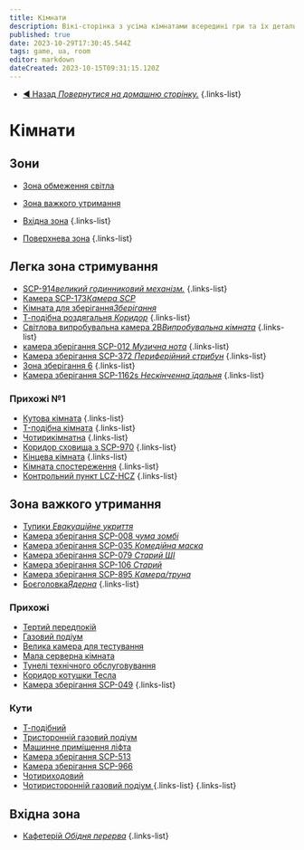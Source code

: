 ```yaml
---
title: Кімнати
description: Вікі-сторінка з усіма кімнатами всередині гри та їх детальним описом.
published: true
date: 2023-10-29T17:30:45.544Z
tags: game, ua, room
editor: markdown
dateCreated: 2023-10-15T09:31:15.120Z
---
```


- [:arrow_backward: Назад *Повернутися на домашню сторінку.*](/uk/home)
{.links-list}

# Кімнати
## Зони
- [Зона обмеження світла](/uk/game/rooms/lcz)
- [Зона важкого утримання](/uk/game/rooms/hcz)
- [Вхідна зона](/uk/game/rooms/ent)
{.links-list}

- [Поверхнева зона](/uk/game/rooms/surface)
{.links-list}
## Легка зона стримування
- [SCP-914*великий годинниковий механізм.*](/uk/game/rooms/scp914)
{.links-list}
- [Камера SCP-173*Камера SCP*](/uk/game/rooms/173chamber)
- [Кімната для зберігання*Зберігання*](/uk/game/rooms/bathroom)
- [Т-подібна роздягальня *Коридор*](/uk/game/rooms/Lockroom)
{.links-list}
- [Світлова випробувальна камера 2B*Випробувальна кімната*](/uk/game/rooms/Small)
{.links-list}
- [камера зберігання SCP-012 *Музична нота*](/uk/game/rooms/012)
{.links-list}
- [Камера зберігання SCP-372 *Периферійний стрибун*](/uk/game/rooms/372)
{.links-list}
- [Зона зберігання 6](/uk/game/rooms/939)
{.links-list}
- [Камера зберігання SCP-1162s *Нескінченна їдальня*](/uk/game/rooms/1162)
{.links-list}
### Прихожі №1
- [Кутова кімната](/uk/game/rooms/corneroom)
{.links-list}
- [T-подібна кімната](/uk/game/rooms/t-shaped)
{.links-list}
- [Чотирикімнатна](/uk/game/rooms/fourwayesroom)
{.links-list}
- [Коридор сховища з SCP-970](/uk/game/rooms/storage970)
{.links-list}
- [Кінцева кімната](/uk/game/rooms/theend.)
{.links-list}
- [Кімната спостереження](/uk/game/rooms/cams)
{.links-list}
- [Контрольний пункт LCZ-HCZ](/uk/game/rooms/checklczhcz)
{.links-list}
## Зона важкого утримання
- [Тупики *Евакуаційне укриття*](/uk/game/rooms/deadend)
- [Камера зберігання SCP-008 *чума зомбі*](/uk/game/rooms/008)
- [Камера зберігання SCP-035 *Комедійна маска*](/uk/game/rooms/035)
- [Камера зберігання SCP-079 *Старий ШІ*](/uk/game/rooms/079)
- [Камера зберігання SCP-106 *Старий*](/uk/game/rooms/106)
- [Камера зберігання SCP-895 *Камера/труна*](/uk/game/rooms/895)
- [Боєголовка*Ядерна*](/uk/game/rooms/warhead)
{.links-list}
### Прихожі
- [Тертий передпокій](/uk/game/rooms/gratedhallway)
- [Газовий подіум](/uk/game/rooms/gaswalk)
- [Велика камера для тестування](/uk/game/rooms/682)
- [Мала серверна кімната](/uk/game/rooms/096)
- [Тунелі технічного обслуговування](/uk/game/rooms/106)
- [Коридор котушки Тесла](/uk/game/rooms/tesla)
- [Камера зберігання SCP-049](/uk/game/rooms/049)
{.links-list}
### Кути
- [Т-подібний](/uk/game/rooms/t-shapedhcz)
- [Тристоронній газовий подіум](/uk/game/rooms/threewaybutgas)
- [Машинне приміщення ліфта](/uk/game/rooms/brokenlift)
- [Камера зберігання SCP-513](/uk/game/rooms/513)
- [Камера зберігання SCP-966](/uk/game/rooms/966)
- [Чотириходовий](/uk/game/rooms/fourwayhcz)
- [Чотиристоронній газовий подіум
](/uk/game/rooms/fourwaygaswalk)
{.links-list}
{.links-list}
## Вхідна зона
- [Кафетерій *Обідня перерва*](/uk/game/rooms/cafeteria)
{.links-list}